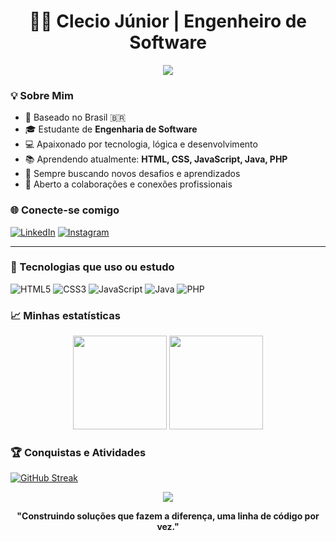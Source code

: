 <h1 align="center">👨‍💻 Clecio Júnior | Engenheiro de Software</h1>

<p align="center">
  <img src="https://readme-typing-svg.herokuapp.com?font=Fira+Code&size=22&pause=1000&color=00FF88&center=true&vCenter=true&width=500&lines=Estudante+de+Engenharia+de+Software;Construindo+soluções+com+tecnologia;Aprimorando+habilidades+todos+os+dias!">
</p>

### 💡 Sobre Mim

- 📍 Baseado no Brasil 🇧🇷  
- 🎓 Estudante de **Engenharia de Software**
- 💻 Apaixonado por tecnologia, lógica e desenvolvimento
- 📚 Aprendendo atualmente: **HTML, CSS, JavaScript, Java, PHP**
- 🚀 Sempre buscando novos desafios e aprendizados
- 🤝 Aberto a colaborações e conexões profissionais


### 🌐 Conecte-se comigo

[![LinkedIn](https://img.shields.io/badge/-LinkedIn-0A66C2?style=flat&logo=linkedin&logoColor=white)](https://www.linkedin.com/in/clecio-j%C3%BAnior-58b643327/)
[![Instagram](https://img.shields.io/badge/-Instagram-E4405F?style=flat&logo=instagram&logoColor=white)](https://www.instagram.com/cleciofjur/)

---

### 🧰 Tecnologias que uso ou estudo

![HTML5](https://img.shields.io/badge/HTML5-111827?style=for-the-badge&logo=html5&logoColor=E34F26)
![CSS3](https://img.shields.io/badge/CSS3-111827?style=for-the-badge&logo=css3&logoColor=1572B6)
![JavaScript](https://img.shields.io/badge/JavaScript-111827?style=for-the-badge&logo=javascript&logoColor=F7DF1E)
![Java](https://img.shields.io/badge/Java-111827?style=for-the-badge&logo=openjdk&logoColor=red)
![PHP](https://img.shields.io/badge/PHP-111827?style=for-the-badge&logo=php&logoColor=777BB4)

### 📈 Minhas estatísticas

<div align="center">
  <img height="150em" src="https://github-readme-stats.vercel.app/api?username=cleciofjur&show_icons=true&theme=chartreuse-dark&hide_title=true&count_private=true"/>
  <img height="150em" src="https://github-readme-stats.vercel.app/api/top-langs/?username=cleciofjur&layout=compact&theme=chartreuse-dark&langs_count=6&hide_title=true"/>
</div>


### 🏆 Conquistas e Atividades

[![GitHub Streak](https://streak-stats.demolab.com?user=cleciofjur&theme=green_nur&date_format=j%20M%5B%20Y%5D)](https://git.io/streak-stats)


<p align="center">
  <img src="https://github-readme-activity-graph.cyclic.app/graph?username=cleciofjur&theme=chartreuse-dark&hide_title=true&hide_border=true" />
</p>


<p align="center">
  <b>"Construindo soluções que fazem a diferença, uma linha de código por vez."</b>
</p>

